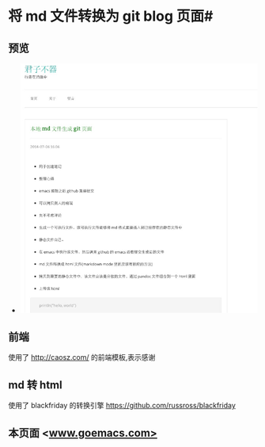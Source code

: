 # 将 md 文件转换为 git blog 页面#

## 预览 ##
*  ![预览](./preview.png)

## 前端 ##
使用了 <http://caosz.com/> 的前端模板,表示感谢

## md 转 html ##
使用了 blackfriday 的转换引擎
<https://github.com/russross/blackfriday>

## 本页面 <www.goemacs.com> ##
